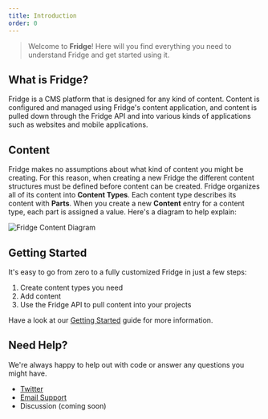 ```yaml
---
title: Introduction
order: 0
---
```


> Welcome to **Fridge**! Here will you find everything you need to understand Fridge and get started using it.

## What is Fridge?

Fridge is a CMS platform that is designed for any kind of content. Content is configured and managed using Fridge's content application, and content is pulled down through the Fridge API and into various kinds of applications such as websites and mobile applications.

## Content

Fridge makes no assumptions about what kind of content you might be creating. For this reason, when creating a new Fridge the different content structures must be defined before content can be created. Fridge organizes all of its content into __Content Types__. Each content type describes its content with __Parts__. When you create a new __Content__ entry for a content type, each part is assigned a value. Here's a diagram to help explain:

![Fridge Content Diagram](/docs/fridge_diagram.png)

## Getting Started

It's easy to go from zero to a fully customized Fridge in just a few steps:

1. Create content types you need
2. Add content
3. Use the Fridge API to pull content into your projects

Have a look at our [Getting Started](/docs/introduction/getting-started/) guide for more information.


## Need Help?

We're always happy to help out with code or answer any questions you might have.

* [Twitter](https://twitter.com/fridgecms)
* [Email Support](mailto:support@fridgecms.com)
* Discussion (coming soon)
